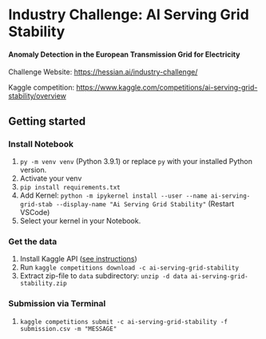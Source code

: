 # Industry Challenge: AI Serving Grid Stability
#### Anomaly Detection in the European Transmission Grid for Electricity

Challenge Website: https://hessian.ai/industry-challenge/

Kaggle competition: https://www.kaggle.com/competitions/ai-serving-grid-stability/overview

## Getting started

### Install Notebook

1. `py -m venv venv` (Python 3.9.1) or replace `py` with your installed Python version.
2. Activate your venv
3. `pip install requirements.txt`
4. Add Kernel: `python -m ipykernel install --user --name ai-serving-grid-stab --display-name "Ai Serving Grid Stability"` (Restart VSCode)
5. Select your kernel in your Notebook.


### Get the data
1. Install Kaggle API ([see instructions](https://www.kaggle.com/docs/api))
2. Run ```kaggle competitions download -c ai-serving-grid-stability```
3. Extract zip-file to `data` subdirectory: ```unzip -d data ai-serving-grid-stability.zip```

### Submission via Terminal

1. `kaggle competitions submit -c ai-serving-grid-stability -f submission.csv -m "MESSAGE"`
